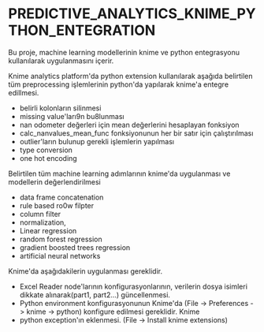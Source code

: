 # PREDICTIVE_ANALYTICS_KNIME_PYTHON_ENTEGRATION
Bu proje, machine learning modellerinin knime ve python entegrasyonu kullanılarak uygulanmasını içerir.

Knime analytics platform'da python extension kullanılarak aşağıda belirtilen tüm preprocessing işlemlerinin python'da yapılarak knime'a entegre edillmesi.

- belirli kolonların silinmesi
- missing value'ları9n bu8lunması
- nan odometer değerleri için mean değerlerini hesaplayan fonksiyon
- calc_nanvalues_mean_func fonksiyonunun her bir satır için çalıştırılması 
- outlier'ların bulunup gerekli işlemlerin yapılması
- type conversion
- one hot encoding

Belirtilen tüm machine learning adımlarının knime'da uygulanması ve modellerin değerlendirilmesi
- data frame concatenation
- rule based ro0w filpter
- column filter
- normalization,
- Linear regression
- random forest regression
- gradient boosted trees regression
- artificial neural networks  

Knime'da aşağıdakilerin uygulanması gereklidir.
- Excel Reader node'larının konfigurasyonlarının, verilerin dosya isimleri dikkate alınarak(part1, part2...) güncellenmesi.
- Python environment konfigurasyonunun Knime'da (File -> Preferences -> knime -> python) konfigure edilmesi gereklidir.
Knime 
- python exception'ın eklenmesi. (File -> Install knime extensions) 
